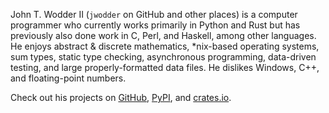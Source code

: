 John T. Wodder II (`jwodder` on GitHub and other places) is a computer
programmer who currently works primarily in Python and Rust but has previously
also done work in C, Perl, and Haskell, among other languages.  He enjoys
abstract & discrete mathematics, \*nix-based operating systems, sum types,
static type checking, asynchronous programming, data-driven testing, and large
properly-formatted data files.  He dislikes Windows, C++, and floating-point
numbers.

Check out his projects on [GitHub][], [PyPI][], and [crates.io][].

[GitHub]: https://github.com/jwodder?tab=repositories
[PyPI]: https://pypi.org/user/jwodder/
[crates.io]: https://crates.io/users/jwodder

